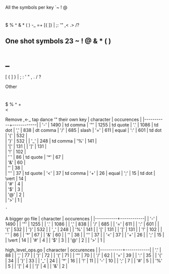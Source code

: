

All the symbols per key
  `~
  !
  @
  #
  $
  %
  ^
  &
  *
  (
  )
  -_
  =+
  [{
  ]}
  \|
  ;:
  '"
  ,<
  .> 
  /?
  
One shot symbols 23 
  ~
  !
  @
  &
  *
  (
  )
  -
  _
  =
  [
  {
  ]
  }
  |
  ;
  :
  '
  "
  ,
  .
  /
  ?  
  
Other  
  #
  $
  %
  ^
  +
  \
  <
  > 

Remove 
    ,<-_ tap dance
    '"   their own key
| character | occurences |
|-----------+------------|
| '-'       |       1490 |   td comma
| '"'       |       1255 |   td quote
| '.'       |       1086 |   td dot
| ','       |        838 |   dt comma
| '/'       |        685 | slash
| '='       |        611 | equal
| ':'       |        601 |   td dot
| '{'       |        532 |        
| '}'       |        532 |
| '_'       |        248 |   td comma
| '%'       |        141 |  
| '['       |        131 | 
| ']'       |        131 |  
| '!'       |        102 |  
| '`'       |         86 |   td quote
| '*'       |         67 |   
| '&'       |         60 |  
| '\'       |         38 |   
| '''       |         37 |   td quote
| '<'       |         37 |   td comma
| '+'       |         26 | equal
| ';'       |         15 |   td dot
| \vert     |         14 |  
| '#'       |          4 |  
| '$'       |          3 |  
| '@'       |          2 |  
| '>'       |          1 |  

`'`


A bigger go file
| character | occurences |
|-----------+------------|
| '-'       |       1490 |
| '"'       |       1255 |
| '.'       |       1086 |
| ','       |        838 |
| '/'       |        685 |
| '='       |        611 |
| ':'       |        601 |
| '{'       |        532 |
| '}'       |        532 |
| '_'       |        248 |
| '%'       |        141 |
| '['       |        131 |
| ']'       |        131 |
| '!'       |        102 |
| '`'       |         86 |
| '*'       |         67 |
| '&'       |         60 |
| '\'       |         38 |
| '''       |         37 |
| '<'       |         37 |
| '+'       |         26 |
| ';'       |         15 |
| \vert     |         14 |
| '#'       |          4 |
| '$'       |          3 |
| '@'       |          2 |
| '>'       |          1 |


high_level_ops.go
| character | occurences |
|-----------+------------|
| '.'       |         88 |
| ','       |         77 |
| ')'       |         72 |
| '('       |         71 |
| '"'       |         70 |
| '/'       |         62 |
| '='       |         39 |
| ':'       |         35 |
| '{'       |         34 |
| '}'       |         33 |
| '_'       |         24 |
| '*'       |         16 |
| '!'       |         11 |
| '-'       |         10 |
| ';'       |          7 |
| '#'       |          5 |
| '%'       |          5 |
| '['       |          4 |
| ']'       |          4 |
| '&'       |          2 |

